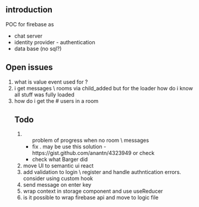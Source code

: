 <h2>introduction</h2>
POC for firebase as
<ul>
 <li>chat server</li>
 <li>identity provider - authentication</li>
 <li>data base (no sql?)</li>
 </ul>



<h2>Open issues</h2>
 <ol>
 <li>what is value event used for ? </li>
 <li>i get messages \ rooms via child_added but for the loader how do i know all stuff was fully loaded</li>
 <li>how do i get the # users in a room</li>
 </ ol>


<h2>Todo</h2>
<ol>
<li>
<ul>
problem of progress when no room \ messages
<li>fix . may be use this solution - https://gist.github.com/anantn/4323949 or check </li>
<li>check what Barger did </li>
</ul>
</li>
<li>move UI to semantic ui react</li>
<li>add validation to login \ register and handle authntication errors. consider using custom hook</li>
<li>send message on enter key</li>
<li>wrap context in storage component and use useReducer</li>
<li>is it possible to wrap firebase api and move to logic file</li>
</ol>